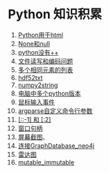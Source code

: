# Python 知识积累

1. [Python用于html](Python用于html.md)
2. [None和null](None和null.md)
3. [python没有++](python没有++.md)
4. [文件读写和编码问题](文件读写和编码问题.md)
5. [多个相同元素的列表](多个相同元素的列表.md)
6. [hdf52txt](hdf52txt.md)
7. [numpy2string](numpy2string.md)
8. [电脑中多个python版本](电脑中多个python版本.md)
9. [鼠标输入事件](鼠标输入事件.md)
10. [argparse自定义命令行参数](argparse自定义命令行参数.md)
11. [ [::-1] 和 [:2] ](数组读取的冒号.md)
12. [窗口句柄](窗口句柄.md)
13. [屏幕截图](屏幕截图.md)、
14. [连接GraphDatabase_neo4j](连接GraphDatabase_neo4j.md)
15. [雷达图](雷达图.md)
16. [mutable_immutable](mutable_immutable.md)